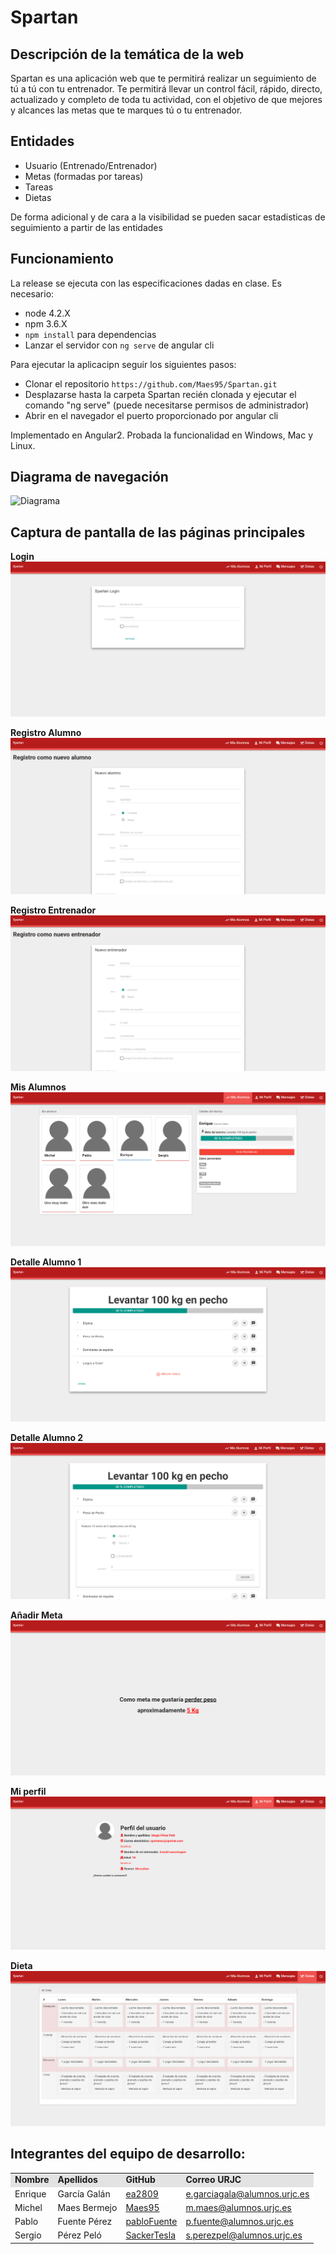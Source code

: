 # Spartan

## Descripción de la temática de la web
Spartan es una aplicación web que te permitirá realizar un seguimiento de tú a tú con tu entrenador. Te permitirá llevar un control fácil, rápido, directo, actualizado y completo de toda tu actividad, con el objetivo de que mejores y alcances las metas que te marques tú o tu entrenador.

## Entidades

- Usuario (Entrenado/Entrenador)
- Metas (formadas por tareas)
- Tareas
- Dietas 


De forma adicional y de cara a la visibilidad se pueden sacar estadisticas de seguimiento a partir de las entidades

## Funcionamiento
La release se ejecuta con las especificaciones dadas en clase. Es necesario:
- node 4.2.X
- npm 3.6.X
- `npm install` para dependencias
- Lanzar el servidor con `ng serve` de angular cli

Para ejecutar la aplicacipn seguir los siguientes pasos:
- Clonar el repositorio `https://github.com/Maes95/Spartan.git` 
- Desplazarse hasta la carpeta Spartan recién clonada y ejecutar el comando "ng serve" (puede necesitarse permisos de administrador)
- Abrir en el navegador el puerto proporcionado por angular cli

Implementado en Angular2. Probada la funcionalidad en Windows, Mac y Linux.



## Diagrama de navegación

![Diagrama](CapturasPantallas/SpartanDiagram.png)

## Captura de pantalla de las páginas principales

<b>Login</b>
![Login](CapturasPantallas/login.png)

<b>Registro Alumno</b>
![Registro Alumno](CapturasPantallas/registroAlumno.png)

<b>Registro Entrenador</b>
![Registro Entrenador](CapturasPantallas/registroEntrenador.png)

<b>Mis Alumnos</b>
![Mis Alumnos](CapturasPantallas/misAlumnos.png)

<b>Detalle Alumno 1</b>
![Detalle Alumno 1](CapturasPantallas/detalleAlumno1.png)

<b>Detalle Alumno 2</b>
![Detalle Alumno 2](CapturasPantallas/detalleAlumno2.png)

<b>Añadir Meta</b>
![Añadir Meta](CapturasPantallas/meta.png)

<b>Mi perfil</b>
![Mi perfil](CapturasPantallas/miPerfil.png)

<b>Dieta</b>
![Dieta](CapturasPantallas/dieta.png)

## Integrantes del equipo de desarrollo:

<!-- Tabla -->
<table cellspacing="0">
  <tr  style="background-color: #E3E3E3;">
    <td> <b>Nombre</b> </td>
    <td> <b>Apellidos</b> </td>
    <td> <b>GitHub</b> </td>
	  <td> <b>Correo URJC</b> </td>
  </tr>
  <tr style="background-color: #FFFFFF;">
    <td> Enrique </td>
    <td> García Galán </td>
    <td> <a href="https://github.com/ea2809">  ea2809 </a></td>
	  <td> <a href="mailto:e.garciagala@alumnos.urjc.es"> e.garciagala@alumnos.urjc.es</a></td>
  </tr>
    <td> Michel </td>
    <td> Maes Bermejo </td>
    <td> <a href="https://github.com/Maes95">  Maes95 </a></td>
	  <td> <a href="mailto:m.maes@alumnos.urjc.es"> m.maes@alumnos.urjc.es</a></td>
  </tr>
    <td> Pablo </td>
    <td> Fuente Pérez </td>
    <td> <a href="https://github.com/pabloFuente">  pabloFuente </a></td>
	  <td> <a href="mailto:p.fuente@alumnos.urjc.es"> p.fuente@alumnos.urjc.es</a></td>
  </tr>
    <td> Sergio </td>
    <td> Pérez Peló </td>
    <td> <a href="https://github.com/SackerTesla">  SackerTesla </a></td>
	  <td> <a href="mailto:s.perezpel@alumnos.urjc.es"> s.perezpel@alumnos.urjc.es</a></td>
  </tr>
</table>
<!-- Fin tabla -->
